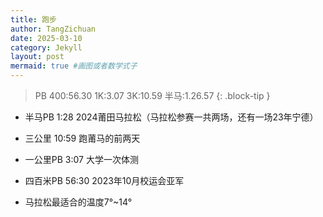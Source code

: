 ```yaml
---
title: 跑步
author: TangZichuan
date: 2025-03-10
category: Jekyll
layout: post
mermaid: true #画图或者数学式子
---
```


> PB 400:56.30 1K:3.07 3K:10.59 半马:1.26.57
{: .block-tip }

- 半马PB 1:28 2024莆田马拉松（马拉松参赛一共两场，还有一场23年宁德）
- 三公里 10:59 跑莆马的前两天
- 一公里PB 3:07 大学一次体测
- 四百米PB  56:30 2023年10月校运会亚军

- 马拉松最适合的温度7°~14°